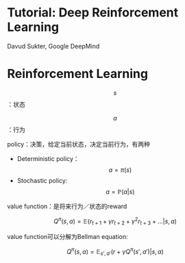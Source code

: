 # Tutorial: Deep Reinforcement Learning

Davud Sukter, Google DeepMind

# Reinforcement Learning

$$s$$：状态

$$a$$：行为

policy：决策，给定当前状态，决定当前行为，有两种

+ Deterministic policy：$$a = \pi (s)$$
+ Stochastic policy: $$a = \mathbb{P}(a|s)$$

value function：是将来行为／状态的reward

$$Q^{\pi}(s,a) = \mathbb{E}(r_{t+1} + \gamma r_{t+2} + \gamma^2 r_{t+3} + ... | s,a)$$

value function可以分解为Bellman equation:

$$Q^{\pi}(s,a) = \mathbb{E}_{s',a'} (r + \gamma Q^{\pi}(s',a') |s,a ) $$


